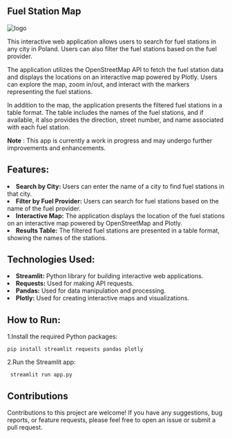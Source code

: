 ## Fuel Station Map

![logo](https://github.com/Wajola55/fuel-station-map/assets/118658753/222e14f6-ba58-45fd-9873-04e11b4bda5f)


This interactive web application allows users to search for fuel stations in any city in Poland. Users can also filter the fuel stations based on the fuel provider. 

The application utilizes the OpenStreetMap API to fetch the fuel station data and displays the locations on an interactive map powered by Plotly. Users can explore the map, zoom in/out, and interact with the markers representing the fuel stations.

In addition to the map, the application presents the filtered fuel stations in a table format. The table includes the names of the fuel stations, and if available, it also provides the direction, street number, and name associated with each fuel station.

<b> Note</b> : This app is currently a work in progress and may undergo further improvements and enhancements.

## Features:

<li> <b>Search by City:</b> Users can enter the name of a city to find fuel stations in that city.
<li> <b>Filter by Fuel Provider:</b> Users can search for fuel stations based on the name of the fuel provider.
<li> <b>Interactive Map:</b> The application displays the location of the fuel stations on an interactive map powered by OpenStreetMap and Plotly.
<li> <b>Results Table:</b> The filtered fuel stations are presented in a table format, showing the names of the stations.

## Technologies Used:

<li> <b> Streamlit:</b> Python library for building interactive web applications.
<li> <b> Requests:</b> Used for making API requests.
<li> <b> Pandas:</b> Used for data manipulation and processing.
<li> <b> Plotly:</b> Used for creating interactive maps and visualizations.

## How to Run:
1.Install the required Python packages:

<code>pip install streamlit requests pandas plotly</code>

2.Run the Streamlit app:

<code> streamlit run app.py </code>

## Contributions

Contributions to this project are welcome! If you have any suggestions, bug reports, or feature requests, 
please feel free to open an issue or submit a pull request.

